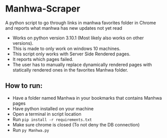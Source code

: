 # Manhwa-Scraper
A python script to go through links in manhwa favorites folder in Chrome and reports what manhwa has new updates not yet read

- Works on python version 3.10.1 (Most likely also works on other versions).
- This is made to only work on windows 10 machines.
- This script only works with Server Side Rendered pages.
- It reports which pages failed.
- The user has to manually replace dynamically rendered pages with statically rendered ones in the favorites Manhwa folder.

## How to run:
  - Have a folder named Manhwa in your bookmarks that contains Manhwa pages
  - Have python installed on your machine
  - Open a terminal in script location
  - Run `pip install -r requirements.txt`
  - Make sure chrome is closed (To not deny the DB connection)
  - Run `py Manhwa.py`
